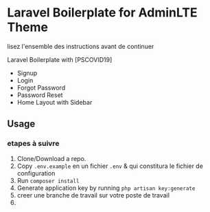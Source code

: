 

# Laravel Boilerplate for AdminLTE Theme
lisez l'ensemble des instructions avant de continuer

Laravel Boilerplate with [PSCOVID19] 

- Signup
- Login
- Forgot Password
- Password Reset
- Home Layout with Sidebar

## Usage
### etapes à suivre
1. Clone/Download a repo.
2. Copy `.env.example` en un fichier `.env` & qui constitura le fichier de configuration 
3. Run `composer install`
4. Generate application key by running `php artisan key:generate`
5. creer une branche de travail sur votre poste de travail
6. 